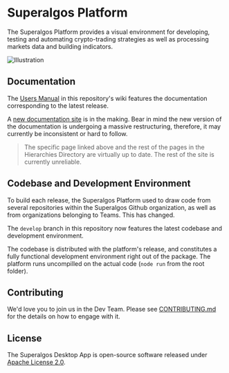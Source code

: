 # Superalgos Platform

The Superalgos Platform provides a visual environment for developing, testing and automating crypto-trading strategies as well as processing markets data and building indicators.

![Illustration](https://user-images.githubusercontent.com/13994516/63528460-4550ae80-c503-11e9-8db6-22995e0b9c16.gif)

## Documentation

The [Users Manual](https://github.com/Superalgos/Platform/wiki) in this repository's wiki features the documentation corresponding to the latest release.

A [new documentation site](https://superalgos.github.io/Documentation/suite-crypto-ecosystem-hierarchy.html) is in the making. Bear in mind the new version of the documentation is undergoing a massive restructuring, therefore, it may currently be inconsistent or hard to follow.

> The specific page linked above and the rest of the pages in the Hierarchies Directory are virtually up to date. The rest of the site is currently unreliable.

## Codebase and Development Environment

To build each release, the Superalgos Platform used to draw code from several repositories within the Superalgos Github organization, as well as from organizations belonging to Teams. This has changed.

The ```develop``` branch in this repository now features the latest codebase and development environment.  

The codebase is distributed with the platform's release, and constitutes a fully functional development environment right out of the package. The platform runs uncompilled on the actual code (```node run``` from the root folder).

## Contributing

We'd love you to join us in the Dev Team. Please see [CONTRIBUTING.md](CONTRIBUTING.md) for the details on how to engage with it.

## License

The Superalgos Desktop App is open-source software released under [Apache License 2.0](LICENSE).
